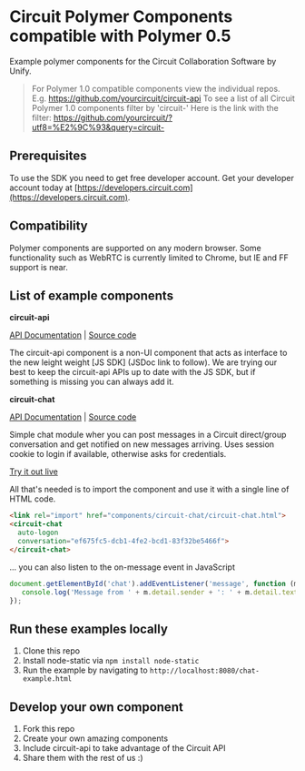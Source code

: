 # Circuit Polymer Components compatible with Polymer 0.5

Example polymer components for the Circuit Collaboration Software by Unify.

> For Polymer 1.0 compatible components view the individual repos. 
> E.g. https://github.com/yourcircuit/circuit-api
> To see a list of all Circuit Polymer 1.0 components filter by 'circuit-' 
> Here is the link with the filter: https://github.com/yourcircuit/?utf8=%E2%9C%93&query=circuit-

## Prerequisites
To use the SDK you need to get free developer account. Get your developer account today at [https://developers.circuit.com](https://developers.circuit.com).

## Compatibility
Polymer components are supported on any modern browser. Some functionality such as WebRTC is currently limited to Chrome, but IE and FF support is near.

## List of example components

**circuit-api**

[API Documentation](https://rawgit.com/yourcircuit/polymer/master/components/circuit-api/index.html) | [Source code](https://github.com/yourcircuit/polymer/tree/master/components/circuit-api) 

The circuit-api component is a non-UI component that acts as interface to the new leight weight [JS SDK] (JSDoc link to follow). We are trying our best to keep the circuit-api APIs up to date with the JS SDK, but if something is missing you can always add it.


**circuit-chat**

[API Documentation](https://rawgit.com/yourcircuit/polymer/master/components/circuit-chat/index.html) | [Source code](https://github.com/yourcircuit/polymer/tree/master/components/circuit-chat) 

Simple chat module wher you can post messages in a Circuit direct/group conversation and get notified on new messages arriving. Uses session cookie to login if available, otherwise asks for credentials.

[Try it out live](https://rawgit.com/yourcircuit/polymer/master/chat.html)

All that's needed is to import the component and use it with a single line of HTML code.

```html
<link rel="import" href="components/circuit-chat/circuit-chat.html">
<circuit-chat
  auto-logon 
  conversation="ef675fc5-dcb1-4fe2-bcd1-83f32be5466f">
</circuit-chat>
```

... you can also listen to the on-message event in JavaScript
```javascript
document.getElementById('chat').addEventListener('message', function (m) {
   console.log('Message from ' + m.detail.sender + ': ' + m.detail.text);
});
```

## Run these examples locally

 1. Clone this repo
 2. Install node-static via `npm install node-static`
 3. Run the example by navigating to `http://localhost:8080/chat-example.html`

## Develop your own component

 1. Fork this repo
 2. Create your own amazing components 
 3. Include circuit-api to take advantage of the Circuit API
 4. Share them with the rest of us :)

